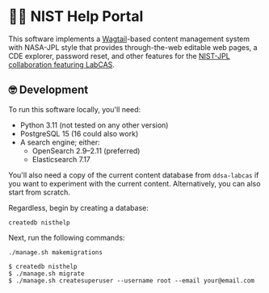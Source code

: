 # 💽🔭 NIST Help Portal

This software implements a [Wagtail](https://wagtail.org)-based content management system with NASA-JPL style that provides through-the-web editable web pages, a CDE explorer, password reset, and other features for the [NIST-JPL collaboration featuring LabCAS](https://github.com/Labcas-NIST).


## 🤓 Development

To run this software locally, you'll need:

-   Python 3.11 (not tested on any other version)
-   PostgreSQL 15 (16 could also work)
-   A search engine; either:
    -   OpenSearch 2.9–2.11 (preferred)
    -   Elasticsearch 7.17

You'll also need a copy of the current content database from `ddsa-labcas` if you want to experiment with the current content. Alternatively, you can also start from scratch.

Regardless, begin by creating a database:

    createdb nisthelp

Next, run the following commands:

    ./manage.sh makemigrations





```console
$ createdb nisthelp
$ ./manage.sh migrate
$ ./manage.sh createsuperuser --username root --email your@email.com
```

